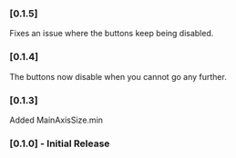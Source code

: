 ### [0.1.5]
Fixes an issue where the buttons keep being disabled.

### [0.1.4]
The buttons now disable when you cannot go any further.

### [0.1.3]
Added MainAxisSize.min
### [0.1.0] - Initial Release
